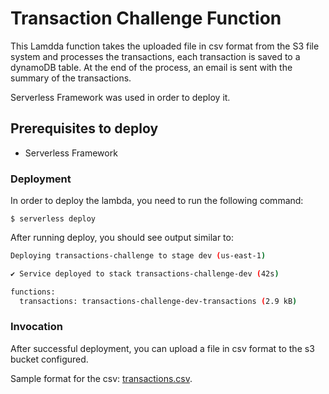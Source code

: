 <!--
title: 'Transactions Challenge'
framework: v3
platform: AWS
language: python
authorLink: 'https://github.com/lauraelyo'
authorName: 'Laura Ramirez'
-->


# Transaction Challenge Function

This Lamdda function takes the uploaded file in csv format from the S3 file system and processes the transactions, each transaction is saved to a dynamoDB table. At the end of the process, an email is sent with the summary of the transactions.

Serverless Framework was used in order to deploy it.

## Prerequisites to deploy
  * Serverless Framework

### Deployment

In order to deploy the lambda, you need to run the following command:

```
$ serverless deploy
```

After running deploy, you should see output similar to:

```bash
Deploying transactions-challenge to stage dev (us-east-1)

✔ Service deployed to stack transactions-challenge-dev (42s)

functions:
  transactions: transactions-challenge-dev-transactions (2.9 kB)
```

### Invocation

After successful deployment, you can upload a file in csv format to the s3 bucket configured.

Sample format for the csv: [transactions.csv](https://github.com/lauraelyo/transactions-challenge/blob/aa5a471de678475954a792bb29eaa9e35379177e/transactions.csv).

